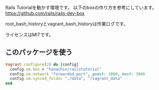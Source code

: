 Rails Tutorialを動かす環境です。
以下のboxの作り方を参考にしています。
https://github.com/rails/rails-dev-box

root_bash_historyとvagrant_bash_historyは作業ログです。

ライセンスはMITです。

## このパッケージを使う

```rb
Vagrant.configure(2) do |config|
  config.vm.box = "hanachin/railstutorial"
  config.vm.network "forwarded_port", guest: 3000, host: 3000
  config.vm.synced_folder "./data", "/vagrant_data"
end
```
